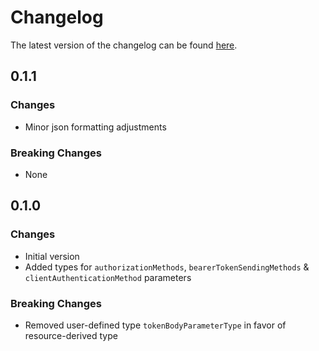 # Changelog

The latest version of the changelog can be found [here](https://github.com/Azure/bicep-registry-modules/blob/main/avm/res/api-management/service/authorization-server/CHANGELOG.md).

## 0.1.1

### Changes

- Minor json formatting adjustments

### Breaking Changes

- None

## 0.1.0

### Changes

- Initial version
- Added types for `authorizationMethods`, `bearerTokenSendingMethods` & `clientAuthenticationMethod` parameters

### Breaking Changes

- Removed user-defined type `tokenBodyParameterType` in favor of resource-derived type
